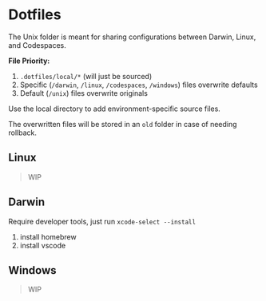 # Dotfiles

The Unix folder is meant for sharing configurations between Darwin, Linux, and Codespaces.

**File Priority:**

1. `.dotfiles/local/*` (will just be sourced)
2. Specific (`/darwin`, `/linux`, `/codespaces`, `/windows`) files overwrite defaults
3. Default (`/unix`) files overwrite originals

Use the local directory to add environment-specific source files.

The overwritten files will be stored in an `old` folder in case of needing rollback.

## Linux

> WIP

## Darwin

Require developer tools, just run `xcode-select --install`

1. install homebrew
2. install vscode

## Windows

> WIP
